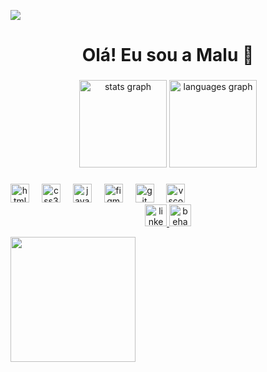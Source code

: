 ![](https://capsule-render.vercel.app/api?type=waving&height=140&color=75513d&textBg=false&fontAlign=0&fontAlignY=0&descAlign=0&descAlignY=0)
<h1 align="center">Olá! Eu sou a Malu 🤎</h1>

###

<div align="center">
  <img src="https://github-readme-stats.vercel.app/api?username=malucodes&hide_title=true&hide_rank=false&show_icons=true&include_all_commits=true&count_private=true&disable_animations=false&bg_color=7551340d&text_color=75513d&ring_color=75513d&icon_color=75513d&rank_icon=github&locale=en&hide_border=true&custom_title=Malucodes's%20GitHub" height="140" alt="stats graph"  />
  <img src="https://github-readme-stats.vercel.app/api/top-langs?username=malucodes&locale=en&hide_title=false&layout=compact&card_width=320&langs_count=5&bg_color=7551340d&text_color=75513d&title_color=75513d&icon_color=75513d&hide_border=true" height="140" alt="languages graph"  />
</div>

###

<div align="center" style="display: inline-block">
  <img src="https://cdn.jsdelivr.net/gh/devicons/devicon/icons/html5/html5-original.svg" height="30" alt="html5 logo"  />
  <img width="12" />
  <img src="https://cdn.jsdelivr.net/gh/devicons/devicon/icons/css3/css3-original.svg" height="30" alt="css3 logo"  />
  <img width="12" />
  <img src="https://cdn.jsdelivr.net/gh/devicons/devicon/icons/javascript/javascript-original.svg" height="30" alt="javascript logo"  />
  <img width="12" />
  <img src="https://cdn.jsdelivr.net/gh/devicons/devicon/icons/figma/figma-original.svg" height="30" alt="figma logo"  />
  <img width="12" />
  <img src="https://cdn.jsdelivr.net/gh/devicons/devicon/icons/git/git-original.svg" height="30" alt="git logo"  />
  <img width="12" />
  <img src="https://cdn.jsdelivr.net/gh/devicons/devicon/icons/vscode/vscode-original.svg" height="30" alt="vscode logo"/>
  
</div>

<div align="center">
  <a href="https://www.linkedin.com/in/maria-luiza-benevides" target="_blank">
    <img src="https://img.shields.io/static/v1?message=LinkedIn&logo=linkedin&label=&color=75513d&logoColor=black&labelColor=black&style=for-the-badge" height="35" alt="linkedin logo"/>
  </a>
  
  <a href="https://www.behance.net/marialbenevides" target="_blank">
    <img src="https://img.shields.io/static/v1?message=Behance&logo=&label=&color=75513d&logoColor=black&labelColor=black&style=for-the-badge" height="35" alt="behance logo"/>
  </a>
</div>

<img src="https://cdn.discordapp.com/attachments/1412175972488446073/1412181579899338762/1756751494191.png?ex=68b75c15&is=68b60a95&hm=7b6ab1b3260929c045d705855c8a2bb4bd99fc2ec43dc9830e79cf9283de26d5&" height="200"></img>
